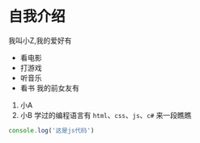 # 自我介绍
我叫小Z,我的爱好有
* 看电影
* 打游戏
* 听音乐
* 看书
我的前女友有
1. 小A
2. 小B
学过的编程语言有 `html`、`css`、`js`、`c#`
来一段瞧瞧
```javascript
console.log('这是js代码')
```
